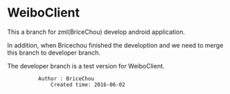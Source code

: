 
# WeiboClient

This a branch for zml(BriceChou) develop android application.

In addition, when Bricechou finished the develoption and we need to merge this branch to developer branch.

The developer branch is a test version for WeiboClient.

              Author : BriceChou
			      Created time: 2016-06-02
